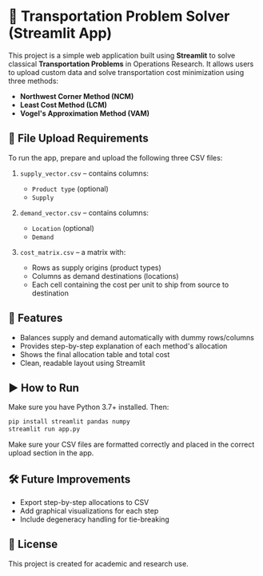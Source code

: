 # 🚚 Transportation Problem Solver (Streamlit App)

This project is a simple web application built using **Streamlit** to solve classical **Transportation Problems** in Operations Research. It allows users to upload custom data and solve transportation cost minimization using three methods:

* **Northwest Corner Method (NCM)**
* **Least Cost Method (LCM)**
* **Vogel's Approximation Method (VAM)**

## 📂 File Upload Requirements

To run the app, prepare and upload the following three CSV files:

1. `supply_vector.csv` – contains columns:

   * `Product type` (optional)
   * `Supply`

2. `demand_vector.csv` – contains columns:

   * `Location` (optional)
   * `Demand`

3. `cost_matrix.csv` – a matrix with:

   * Rows as supply origins (product types)
   * Columns as demand destinations (locations)
   * Each cell containing the cost per unit to ship from source to destination

## 🧠 Features

* Balances supply and demand automatically with dummy rows/columns
* Provides step-by-step explanation of each method's allocation
* Shows the final allocation table and total cost
* Clean, readable layout using Streamlit

## ▶️ How to Run

Make sure you have Python 3.7+ installed. Then:

```bash
pip install streamlit pandas numpy
streamlit run app.py
```

Make sure your CSV files are formatted correctly and placed in the correct upload section in the app.

## 🛠 Future Improvements

* Export step-by-step allocations to CSV
* Add graphical visualizations for each step
* Include degeneracy handling for tie-breaking

## 📄 License

This project is created for academic and research use.
